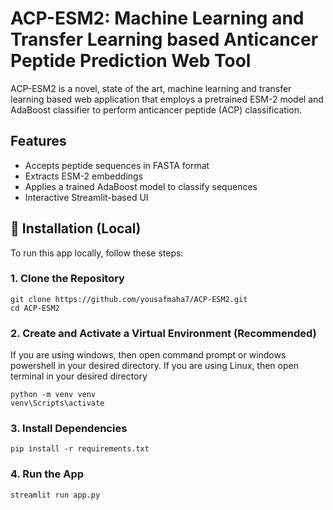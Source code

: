 # ACP-ESM2: Machine Learning and Transfer Learning based Anticancer Peptide Prediction Web Tool
ACP-ESM2 is a novel, state of the art, machine learning and transfer learning based web application that employs a pretrained ESM-2 model and AdaBoost classifier to perform anticancer peptide (ACP) classification.
## Features

- Accepts peptide sequences in FASTA format
- Extracts ESM-2 embeddings
- Applies a trained AdaBoost model to classify sequences
- Interactive Streamlit-based UI

## 🔧 Installation (Local)

To run this app locally, follow these steps:

### 1. Clone the Repository
```
git clone https://github.com/yousafmaha7/ACP-ESM2.git
cd ACP-ESM2
```
### 2. Create and Activate a Virtual Environment (Recommended)
If you are using windows, then open command prompt or windows powershell in your desired directory.
If you are using Linux, then open terminal in your desired directory
```
python -m venv venv
venv\Scripts\activate
```
### 3. Install Dependencies
```
pip install -r requirements.txt
```
### 4. Run the App
```
streamlit run app.py
```
